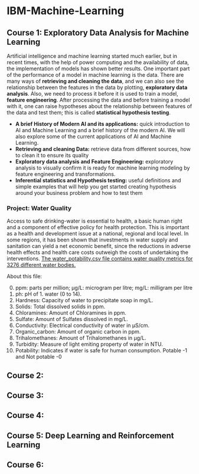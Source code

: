 # IBM-Machine-Learning

## Course 1: Exploratory Data Analysis for Machine Learning
Artificial intelligence and machine learning started much earlier, but in recent times, with the help of power computing and the availability of data, the implementation of models has shown better results. One important part of the performance of a model in machine learning is the data. There are many ways of **retrieving and cleaning the data**, and we can also see the relationship between the features in the data by plotting, **exploratory data analysis**. Also, we need to process it before it is used to train a model, **feature engineering**. After processing the data and before training a model with it, one can raise hypotheses about the relationship between features of the data and test them; this is called **statistical hypothesis testing**. 

* **A brief History of Modern AI and its applications:** quick introduction to AI and Machine Learning and a brief history of the modern AI. We will also explore some of the current applications of AI and Machine Learning.
* **Retrieving and cleaning Data:** retrieve data from different sources, how to clean it to ensure its quality
* **Exploratory data analysis and Feature Engineering:** exploratory analysis to visually confirm it is ready for machine learning modeling by feature engineering and transformations.
* **Inferential statistics and Hypothesis testing:** useful definitions and simple examples that will help you get started creating hypothesis around your business problem and how to test them

### Project: Water Quality

Access to safe drinking-water is essential to health, a basic human right and a component of effective policy for health protection. This is important as a health and development issue at a national, regional and local level. In some regions, it has been shown that investments in water supply and sanitation can yield a net economic benefit, since the reductions in adverse health effects and health care costs outweigh the costs of undertaking the interventions.
[The water_potability.csv file contains water quality metrics for 3276 different water bodies.](https://www.kaggle.com/datasets/adityakadiwal/water-potability)

About this file:

0. ppm: parts per million; μg/L: microgram per litre; mg/L: milligram per litre
1. ph: pH of 1. water (0 to 14).
2. Hardness: Capacity of water to precipitate soap in mg/L.
3. Solids: Total dissolved solids in ppm.
4. Chloramines: Amount of Chloramines in ppm.
5. Sulfate: Amount of Sulfates dissolved in mg/L.
6. Conductivity: Electrical conductivity of water in μS/cm.
7. Organic_carbon: Amount of organic carbon in ppm.
8. Trihalomethanes: Amount of Trihalomethanes in μg/L.
9. Turbidity: Measure of light emiting property of water in NTU.
10. Potability: Indicates if water is safe for human consumption. Potable -1 and Not potable -0

## Course 2:
## Course 3:
## Course 4:
## Course 5: Deep Learning and Reinforcement Learning
## Course 6: